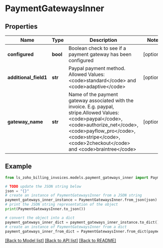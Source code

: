 # PaymentGatewaysInner


## Properties

Name | Type | Description | Notes
------------ | ------------- | ------------- | -------------
**configured** | **bool** | Boolean check to see if a payment gateway has been configured | [optional] 
**additional_field1** | **str** | Paypal payment method. Allowed Values: &lt;code&gt;standard&lt;/code&gt; and &lt;code&gt;adaptive&lt;/code&gt; | [optional] 
**gateway_name** | **str** | Name of the payment gateway associated with the invoice. E.g. paypal, stripe.Allowed Values: &lt;code&gt;paypal&lt;/code&gt;, &lt;code&gt;authorize_net&lt;/code&gt;, &lt;code&gt;payflow_pro&lt;/code&gt;, &lt;code&gt;stripe&lt;/code&gt;, &lt;code&gt;2checkout&lt;/code&gt; and &lt;code&gt;braintree&lt;/code&gt; | [optional] 

## Example

```python
from ls_zoho_billing_invoices.models.payment_gateways_inner import PaymentGatewaysInner

# TODO update the JSON string below
json = "{}"
# create an instance of PaymentGatewaysInner from a JSON string
payment_gateways_inner_instance = PaymentGatewaysInner.from_json(json)
# print the JSON string representation of the object
print(PaymentGatewaysInner.to_json())

# convert the object into a dict
payment_gateways_inner_dict = payment_gateways_inner_instance.to_dict()
# create an instance of PaymentGatewaysInner from a dict
payment_gateways_inner_from_dict = PaymentGatewaysInner.from_dict(payment_gateways_inner_dict)
```
[[Back to Model list]](../README.md#documentation-for-models) [[Back to API list]](../README.md#documentation-for-api-endpoints) [[Back to README]](../README.md)


